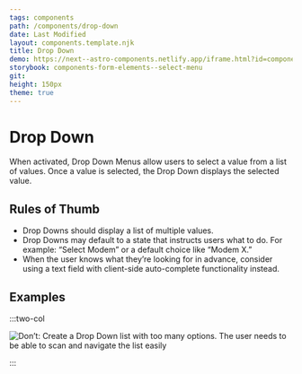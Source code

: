 ```yaml
---
tags: components
path: /components/drop-down
date: Last Modified
layout: components.template.njk
title: Drop Down
demo: https://next--astro-components.netlify.app/iframe.html?id=components-form-elements--select-menu
storybook: components-form-elements--select-menu
git: 
height: 150px
theme: true
---
```


# Drop Down

When activated, Drop Down Menus allow users to select a value from a list of values. Once a value is selected, the Drop Down displays the selected value.

## Rules of Thumb

- Drop Downs should display a list of multiple values.
- Drop Downs may default to a state that instructs users what to do. For example: “Select Modem” or a default choice like “Modem X.”
- When the user knows what they’re looking for in advance, consider using a text field with client-side auto-complete functionality instead.

## Examples

:::two-col

![Don’t: Create a Drop Down list with too many options. The user needs to be able to scan and navigate the list easily](/img/components/dropdown-dont-1.png "Don’t: Create a Drop Down list with too many options. The user needs to be able to scan and navigate the list easily")

:::
